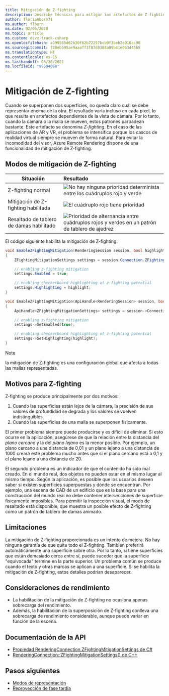 ```yaml
---
title: Mitigación de Z-fighting
description: Describe técnicas para mitigar los artefactos de Z-fighting
author: florianborn71
ms.author: flborn
ms.date: 02/06/2020
ms.topic: article
ms.custom: devx-track-csharp
ms.openlocfilehash: a399565d62b20f62b72257bcb9f3beb2c910ac98
ms.sourcegitcommit: f28ebb95ae9aaaff3f87d8388a09b41e0b3445b5
ms.translationtype: HT
ms.contentlocale: es-ES
ms.lasthandoff: 03/30/2021
ms.locfileid: "99594068"
---
```

# <a name="z-fighting-mitigation"></a>Mitigación de Z-fighting

Cuando se superponen dos superficies, no queda claro cuál se debe representar encima de la otra. El resultado varía incluso en cada píxel, lo que resulta en artefactos dependientes de la vista de cámara. Por lo tanto, cuando la cámara o la malla se mueven, estos patrones parpadean bastante. Este artefacto se denomina *Z-fighting*. En el caso de las aplicaciones de AR y VR, el problema se intensifica porque los cascos de realidad virtual siempre se mueven de forma natural. Para evitar la incomodidad del visor, Azure Remote Rendering dispone de una funcionalidad de mitigación de Z-fighting.

## <a name="z-fighting-mitigation-modes"></a>Modos de mitigación de Z-fighting

|Situación                        | Resultado                               |
|---------------------------------|:-------------------------------------|
|Z-fighting normal               |![No hay ninguna prioridad determinista entre los cuádruplos rojo y verde](./media/zfighting-0.png)|
|Mitigación de Z-fighting habilitada    |![El cuádruplo rojo tiene prioridad](./media/zfighting-1.png)|
|Resaltado de tablero de damas habilitado|![Prioridad de alternancia entre cuádruplos rojos y verdes en un patrón de tablero de ajedrez](./media/zfighting-2.png)|

El código siguiente habilita la mitigación de Z-fighting:

```cs
void EnableZFightingMitigation(RenderingSession session, bool highlight)
{
    ZFightingMitigationSettings settings = session.Connection.ZFightingMitigationSettings;

    // enabling z-fighting mitigation
    settings.Enabled = true;

    // enabling checkerboard highlighting of z-fighting potential
    settings.Highlighting = highlight;
}
```

```cpp
void EnableZFightingMitigation(ApiHandle<RenderingSession> session, bool highlight)
{
    ApiHandle<ZFightingMitigationSettings> settings = session->Connection()->GetZFightingMitigationSettings();

    // enabling z-fighting mitigation
    settings->SetEnabled(true);

    // enabling checkerboard highlighting of z-fighting potential
    settings->SetHighlighting(highlight);
}
```

> [!NOTE]
> la mitigación de Z-fighting es una configuración global que afecta a todas las mallas representadas.

## <a name="reasons-for-z-fighting"></a>Motivos para Z-fighting

Z-fighting se produce principalmente por dos motivos:

1. Cuando las superficies están lejos de la cámara, la precisión de sus valores de profundidad se degrada y los valores se vuelven indistinguibles.
1. Cuando las superficies de una malla se superponen físicamente.

El primer problema siempre puede producirse y es difícil de eliminar. Si esto ocurre en la aplicación, asegúrese de que la relación entre la distancia del *plano cercano* y la del *plano lejano* es la menor posible. Por ejemplo, un plano cercano a una distancia de 0,01 y un plano lejano a una distancia de 1000 creará este problema mucho antes que si el plano cercano está a 0,1 y el plano lejano a una distancia de 20.

El segundo problema es un indicador de que el contenido ha sido mal creado. En el mundo real, dos objetos no pueden estar en el mismo lugar al mismo tiempo. Según la aplicación, es posible que los usuarios deseen saber si existen superficies superpuestas y dónde se encuentran. Por ejemplo, una escena de CAD de un edificio que es la base para una construcción del mundo real no debe contener intersecciones de superficie físicamente imposibles. Para permitir la inspección visual, el modo de resaltado está disponible, que muestra un posible efecto de Z-fighting como un patrón de tablero de damas animado.

## <a name="limitations"></a>Limitaciones

La mitigación de Z-fighting proporcionada es un intento de mejora. No hay ninguna garantía de que quite todo el Z-fighting. También preferirá automáticamente una superficie sobre otra. Por lo tanto, si tiene superficies que están demasiado cerca entre sí, puede suceder que la superficie "equivocada" termine en la parte superior. Un problema común se produce cuando el texto y otras marcas se aplican a una superficie. Si se habilita la mitigación de Z-fighting, estos detalles podrían desaparecer.

## <a name="performance-considerations"></a>Consideraciones de rendimiento

* La habilitación de la mitigación de Z-fighting no ocasiona apenas sobrecarga del rendimiento.
* Además, la habilitación de la superposición de Z-fighting conlleva una sobrecarga de rendimiento considerable, aunque puede variar en función de la escena.

## <a name="api-documentation"></a>Documentación de la API

* [Propiedad RenderingConnection.ZFightingMitigationSettings de C#](/dotnet/api/microsoft.azure.remoterendering.renderingconnection.zfightingmitigationsettings)
* [RenderingConnection::ZFightingMitigationSettings() de C++](/cpp/api/remote-rendering/renderingconnection#zfightingmitigationsettings)

## <a name="next-steps"></a>Pasos siguientes

* [Modos de representación](../../concepts/rendering-modes.md)
* [Reproyección de fase tardía](late-stage-reprojection.md)